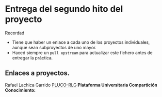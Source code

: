 
# Entrega del segundo hito del proyecto

Recordad
* Tiene que haber un enlace a cada uno de los proyectos individuales, aunque sean subproyectos de uno mayor.
* Haced siempre un `pull upstream` para actualizar este fichero antes de entregar la práctica.

## Enlaces a proyectos.
Rafael Lachica Garrido [PLUCO-RLG](https://github.com/rafaellg8/IV-PLUCO-RLG)
**Plataforma Universitaria Compartición Conocimiento:**

